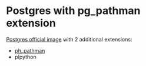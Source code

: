 # Postgres with pg_pathman extension

[Postgres official image](https://hub.docker.com/_/postgres/) with 2 additional extensions:

* [ph_pathman](https://github.com/postgrespro/pg_pathman)
* plpython
